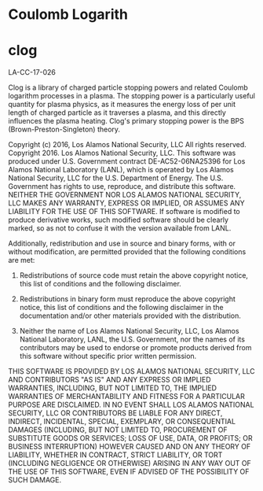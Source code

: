 # Coulomb Logarith
# clog 

LA-CC-17-026

Clog is a library of charged particle stopping powers and related Coulomb logarithm
processes in a plasma. The stopping power is a particularly useful quantity for
plasma physics, as it measures the energy loss of per unit length of charged particle
as it traverses a plasma, and this directly influences the plasma
heating. Clog's primary stopping power is the BPS (Brown-Preston-Singleton)
theory. 

Copyright (c) 2016, Los Alamos National Security, LLC All rights reserved.
Copyright 2016. Los Alamos National Security, LLC. This software was produced
under U.S. Government contract DE-AC52-06NA25396 for Los Alamos National
Laboratory (LANL), which is operated by Los Alamos National Security, LLC for
the U.S. Department of Energy. The U.S. Government has rights to use, reproduce,
and distribute this software.  NEITHER THE GOVERNMENT NOR LOS ALAMOS NATIONAL
SECURITY, LLC MAKES ANY WARRANTY, EXPRESS OR IMPLIED, OR ASSUMES ANY LIABILITY
FOR THE USE OF THIS SOFTWARE.  If software is modified to produce derivative works,
such modified software should be clearly marked, so as not to confuse it with the
version available from LANL.

Additionally, redistribution and use in source and binary forms, with or without
modification, are permitted provided that the following conditions are met:

1.  Redistributions of source code must retain the above copyright notice, this list of conditions
and the following disclaimer.

2.  Redistributions in binary form must reproduce the above copyright notice, this list of conditions
and the following disclaimer in the documentation and/or other materials provided with the distribution.

3. Neither the name of Los Alamos National Security, LLC, Los Alamos National Laboratory, LANL, the
U.S. Government, nor the names of its contributors may be used to endorse or promote products derived
from this software without specific prior written permission.

 
THIS SOFTWARE IS PROVIDED BY LOS ALAMOS NATIONAL SECURITY, LLC AND CONTRIBUTORS "AS IS" AND ANY EXPRESS OR IMPLIED WARRANTIES, INCLUDING, BUT NOT LIMITED TO, THE IMPLIED WARRANTIES OF MERCHANTABILITY AND FITNESS FOR A PARTICULAR PURPOSE ARE DISCLAIMED. IN NO EVENT SHALL LOS ALAMOS NATIONAL SECURITY, LLC OR CONTRIBUTORS BE LIABLE FOR ANY DIRECT, INDIRECT, INCIDENTAL, SPECIAL, EXEMPLARY, OR CONSEQUENTIAL DAMAGES (INCLUDING, BUT NOT LIMITED TO, PROCUREMENT OF SUBSTITUTE GOODS OR SERVICES; LOSS OF USE, DATA, OR PROFITS; OR BUSINESS INTERRUPTION) HOWEVER CAUSED AND ON ANY THEORY OF LIABILITY, WHETHER IN CONTRACT, STRICT LIABILITY, OR TORT (INCLUDING NEGLIGENCE OR OTHERWISE) ARISING IN ANY WAY OUT OF THE USE OF THIS SOFTWARE, EVEN IF ADVISED OF THE POSSIBILITY OF SUCH DAMAGE.
 
 
